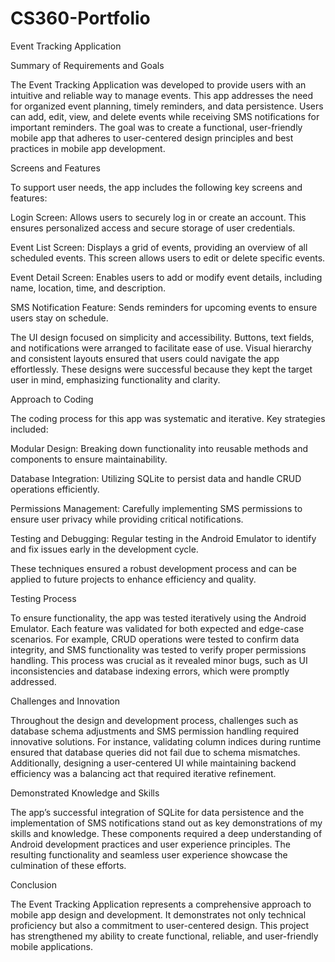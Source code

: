 # CS360-Portfolio

Event Tracking Application

Summary of Requirements and Goals

The Event Tracking Application was developed to provide users with an intuitive and reliable way to manage events. This app addresses the need for organized event planning, timely reminders, and data persistence. Users can add, edit, view, and delete events while receiving SMS notifications for important reminders. The goal was to create a functional, user-friendly mobile app that adheres to user-centered design principles and best practices in mobile app development.

Screens and Features

To support user needs, the app includes the following key screens and features:

Login Screen: Allows users to securely log in or create an account. This ensures personalized access and secure storage of user credentials.

Event List Screen: Displays a grid of events, providing an overview of all scheduled events. This screen allows users to edit or delete specific events.

Event Detail Screen: Enables users to add or modify event details, including name, location, time, and description.

SMS Notification Feature: Sends reminders for upcoming events to ensure users stay on schedule.

The UI design focused on simplicity and accessibility. Buttons, text fields, and notifications were arranged to facilitate ease of use. Visual hierarchy and consistent layouts ensured that users could navigate the app effortlessly. These designs were successful because they kept the target user in mind, emphasizing functionality and clarity.

Approach to Coding

The coding process for this app was systematic and iterative. Key strategies included:

Modular Design: Breaking down functionality into reusable methods and components to ensure maintainability.

Database Integration: Utilizing SQLite to persist data and handle CRUD operations efficiently.

Permissions Management: Carefully implementing SMS permissions to ensure user privacy while providing critical notifications.

Testing and Debugging: Regular testing in the Android Emulator to identify and fix issues early in the development cycle.

These techniques ensured a robust development process and can be applied to future projects to enhance efficiency and quality.

Testing Process

To ensure functionality, the app was tested iteratively using the Android Emulator. Each feature was validated for both expected and edge-case scenarios. For example, CRUD operations were tested to confirm data integrity, and SMS functionality was tested to verify proper permissions handling. This process was crucial as it revealed minor bugs, such as UI inconsistencies and database indexing errors, which were promptly addressed.

Challenges and Innovation

Throughout the design and development process, challenges such as database schema adjustments and SMS permission handling required innovative solutions. For instance, validating column indices during runtime ensured that database queries did not fail due to schema mismatches. Additionally, designing a user-centered UI while maintaining backend efficiency was a balancing act that required iterative refinement.

Demonstrated Knowledge and Skills

The app’s successful integration of SQLite for data persistence and the implementation of SMS notifications stand out as key demonstrations of my skills and knowledge. These components required a deep understanding of Android development practices and user experience principles. The resulting functionality and seamless user experience showcase the culmination of these efforts.

Conclusion

The Event Tracking Application represents a comprehensive approach to mobile app design and development. It demonstrates not only technical proficiency but also a commitment to user-centered design. This project has strengthened my ability to create functional, reliable, and user-friendly mobile applications.
